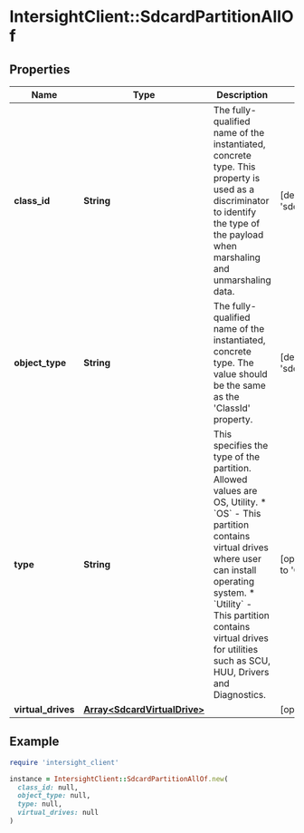 # IntersightClient::SdcardPartitionAllOf

## Properties

| Name | Type | Description | Notes |
| ---- | ---- | ----------- | ----- |
| **class_id** | **String** | The fully-qualified name of the instantiated, concrete type. This property is used as a discriminator to identify the type of the payload when marshaling and unmarshaling data. | [default to &#39;sdcard.Partition&#39;] |
| **object_type** | **String** | The fully-qualified name of the instantiated, concrete type. The value should be the same as the &#39;ClassId&#39; property. | [default to &#39;sdcard.Partition&#39;] |
| **type** | **String** | This specifies the type of the partition. Allowed values are OS, Utility. * &#x60;OS&#x60; - This partition contains virtual drives where user can install operating system. * &#x60;Utility&#x60; - This partition contains virtual drives for utilities such as SCU, HUU, Drivers and Diagnostics. | [optional][default to &#39;OS&#39;] |
| **virtual_drives** | [**Array&lt;SdcardVirtualDrive&gt;**](SdcardVirtualDrive.md) |  | [optional] |

## Example

```ruby
require 'intersight_client'

instance = IntersightClient::SdcardPartitionAllOf.new(
  class_id: null,
  object_type: null,
  type: null,
  virtual_drives: null
)
```


